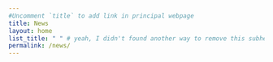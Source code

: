 ```yaml
---
#Uncomment `title` to add link in principal webpage
title: News
layout: home
list_title: " " # yeah, I didn't found another way to remove this subheader
permalink: /news/
---
```

